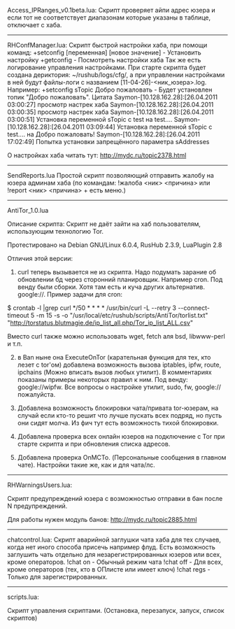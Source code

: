 Access_IPRanges_v0.1beta.lua:
Скрипт проверяет айпи адрес юзера и если тот не соответствует диапазонам которые указаны в таблице, отключает с хаба. 

---------------------------------------
RHConfManager.lua:
Скрипт быстрой настройки хаба, при помощи команд:
+setconfig [переменная] [новое значение] - Установить настройку
+getconfig - Посмотреть настройки хаба
Так же есть логирование управления настройками. При старте скрипта будет создана дериктория: ~/rushub/logs/cfg/, а при управлении настройками в ней будут файлы-логи с названием [11-04-26]-<ник_юзера>.log.
Например:
+setconfig sTopic Добро пожаловать - Будет установлен топик "Добро пожаловать".
Цитата
Saymon-[10.128.162.28]:[26.04.2011 03:00:27] просмотр настрек хаба
Saymon-[10.128.162.28]:[26.04.2011 03:00:35] просмотр настрек хаба
Saymon-[10.128.162.28]:[26.04.2011 03:00:51] Установка переменной sTopic с test на test....
Saymon-[10.128.162.28]:[26.04.2011 03:09:44] Установка переменной sTopic с test.... на Добро пожаловать!
Saymon-[10.128.162.28]:[26.04.2011 17:02:49] Попытка установки запрещённого параметра sAddresses

О настройках хаба читать тут: http://mydc.ru/topic2378.html

---------------------------------------
SendReports.lua
Простой скрипт позволяющий отправить жалобу на юзера админам хаба
(по командам: !жалоба <ник> <причина> или !report <ник> <причина> + есть меню.) 

---------------------------------------
AntiTor_1.0.lua

Описание скрипта: Скрипт не даёт зайти на хаб пользователям, использующим технологию Tor.

Протестировано на Debian GNU/Linux 6.0.4, RusHub 2.3.9, LuaPlugin 2.8

Отличия этой версии:

1) curl теперь вызывается не из скрипта. Надо подумать зарание об обновлении бд через сторонний планировщик. Например cron. Под венду были сборки. Хотя там есть и куча других альтернатив. google://.
Пример задачи для cron:

$ crontab -l |grep curl
*/50 * * * * /usr/bin/curl -L --retry 3 --connect-timeout 5 -m 15 -s -o "/usr/local/etc/rushub/scripts/AntiTor/torlist.txt" "http://torstatus.blutmagie.de/ip_list_all.php/Tor_ip_list_ALL.csv"

Вместо curl также можно использовать wget, fetch аля bsd, libwww-perl и т.п.

2) в Ban ныне она ExecuteOnTor (карательная функция для тех, кто лезет с tor'ом) добавлена возможность вызова iptables, ipfw, route, ipchains (Можно вписать вызов любых утилит). В комментариях показаны примеры некоторых правил к ним. Под венду: google://wipfw. Все вопросы о настройке утилит, sudo, fw, google:// пожалуйста.

3) Добавлена возможность блокировки чата/привата tor-юзерам, на случай если кто-то решит что лучше пускать всех подряд, но пусть они сидят молча.
Из фич тут есть возможность тихой блокировки.

4) Добавлена проверка всех онлайн юзеров на подключение с Tor при старте скрипта и при обновления списка адресов.

5) Добавлена проверка OnMCTo. (Персональные сообщения в главном чате). Настройки такие же, как и для чата/лс. 

---------------------------------------
RHWarningsUsers.lua:

Скрипт предупреждений юзера с возможностью отправки в бан после N предупреждений.

Для работы нужен модуль банов: http://mydc.ru/topic2885.html

---------------------------------------
chatcontrol.lua:
Скрипт аварийной заглушки чата хаба для тех случаев, когда нет иного способа присечь например флуд.
Есть возможность заглушить чать отдельно для незарегистрированных юзеров или всех, кроме операторов.
!chat on - Обычный режим чата
!chat off - Для всех, кроме операторов (тех, кто в ОПлисте или имеет ключ)
!chat regs - Только для зарегистрированных. 

----------------------------------------
scripts.lua:

Скрипт управления скриптами. (Остановка, перезапуск, запуск, список скриптов)
